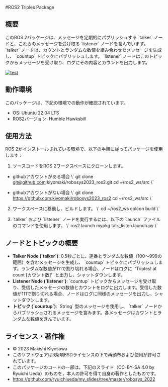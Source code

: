 #ROS2 Triples Package

## 概要
このROS 2パッケージは、メッセージを定期的にパブリッシュする \`talker\` ノードと、これらのメッセージを受け取る \`listener\` ノードを含んでいます。 \`talker\` ノードは、カウントとランダムな数値を組み合わせたメッセージを生成し、 \`countup\` トピックにパブリッシュします。 \`listener\` ノードはこのトピックからメッセージを受け取り、ログにその内容とカウントを出力します。

[![test](https://github.com/kiyomaki/roboysys2023_ros2/actions/workflows/test.yml/badge.svg?branch=main)](https://github.com/kiyomaki/roboysys2023_ros2/actions/workflows/test.yml)

## 動作環境

このパッケージは、下記の環境での動作が確認されています。
- OS: Ubuntu 22.04 LTS
- ROS2バージョン: Humble Hawksbill

## 使用方法

ROS 2がインストールされている環境で、以下の手順に従ってパッケージを使用します：

1. ソースコードをROS 2ワークスペースにクローンします。
- githubアカウントがある場合
   \\\`
   git clone git@github.com:kiyomaki/robosys2023_ros2.git
   cd ~/ros2_ws/src
   \\\`

- githubアカウントがない場合
   \\\`
   git clone https://github.com:kiyomaki/robosys2023_ros2
   cd ~/ros2_ws/src
   \\\`

2. ワークスペースに移動し、ビルドします。
   \\\`
   cd ~/ros2_ws
   colcon build
   \\\`

3. \`talker\` および \`listener\` ノードを実行するには、以下の \`launch\` ファイルのコマンドを使用します。
   \\\`
   ros2 launch mypkg talk_listen.launch.py
   \\\`

## ノードとトピックの概要

- **Talker Node (\`talker\`)**: 0.5秒ごとに、連番とランダムな数値（100〜999の範囲）を含むメッセージを生成し、 \`countup\` トピックにパブリッシュします。ランダムな数値が111で割り切れる場合、ノードはログに \`'Triples! at count [カウント数]'\` と出力し、シャットダウンします。
- **Listener Node (\`listener\`)**: \`countup\` トピックからメッセージを受け取り、受信したメッセージの数値とカウントをログに出力します。受信した数値が111で割り切れる場合、ノードはログに同様のメッセージを出力し、シャットダウンします。
- **トピック (\`countup\`)**: \`String\` 型のメッセージを使用し、 \`talker\` ノードからパブリッシュされるメッセージを含みます。各メッセージはカウントとランダムな数値を含んでいます。

## ライセンス・著作権

- © 2023 Makishi Kiyosawa
- このソフトウェアは3条項BSDライセンスの下で再頒布および使用が許可されています。
- このパッケージのコードの一部は，下記のスライド（CC-BY-SA 4.0 by Ryuichi Ueda）のものを，本人の許可を得て自身の著作としたものです。
 - https://github.com/ryuichiueda/my_slides/tree/master/robosys_2022
